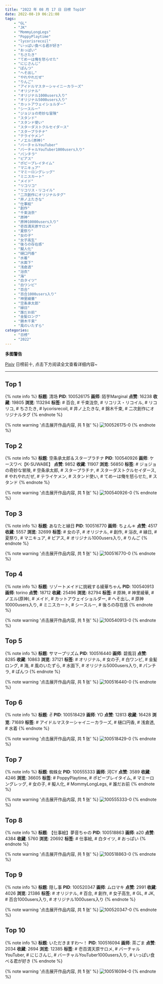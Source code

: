 ```yaml
---
title: "2022 年 08 月 17 日 日榜 Top10"
date: 2022-08-19 06:21:08
tags:
    - "GL"
    - "JK"
    - "MommyLongLegs"
    - "PoppyPlaytime"
    - "lycorisrecoil"
    - "いっぱい食べる君が好き"
    - "おっぱい"
    - "ちさたき"
    - "てめーは俺を怒らせた"
    - "にじさんじ"
    - "ぱんつ"
    - "へそ出し"
    - "やれやれだぜ"
    - "りんご"
    - "アイドルマスターシャイニーカラーズ"
    - "オリジナル"
    - "オリジナル1000users入り"
    - "オリジナル5000users入り"
    - "カットアウェイショルダー"
    - "シースルー"
    - "ジョジョの奇妙な冒険"
    - "スタンド"
    - "スタンド使い"
    - "スターダストクルセイダース"
    - "スタープラチナ"
    - "テライケメン"
    - "ノエル(原神)"
    - "バーチャルYouTuber"
    - "バーチャルYouTuber1000users入り"
    - "パンチラ"
    - "ピアス"
    - "ポピープレイタイム"
    - "マニキュア"
    - "マミーロングレッグ"
    - "ミニスカート"
    - "メイド"
    - "リコリコ"
    - "リコリス・リコイル"
    - "二次創作にオリジナルタグ"
    - "井ノ上たきな"
    - "仕事絵"
    - "創作"
    - "千束泷奈"
    - "原神"
    - "原神10000users入り"
    - "壱百満天原サロメ"
    - "夏祭り"
    - "女の子"
    - "女子高生"
    - "後ろの存在感"
    - "擬人化"
    - "樋口円香"
    - "水着"
    - "水面下"
    - "浅倉透"
    - "浴衣"
    - "海"
    - "白タイツ"
    - "白ワンピ"
    - "百合"
    - "百合1000users入り"
    - "神里綾華"
    - "空条承太郎"
    - "縁日"
    - "誰だお前"
    - "金髪ロング"
    - "錦木千束"
    - "風のいたずら"
categories:
    - "日榜"
    - "2022"
---
```


<i class="fa fa-triangle-exclamation"></i>**多图警告**<i class="fa fa-triangle-exclamation"></i>

[Pixiv](https://www.pixiv.net/) 日榜前十, 点击下方阅读全文查看详细内容~

<!-- more -->

---

## Top 1

{% note info %}
**标题**: 清场
**PID**: 100526175 **画师**: 陌芋Marginal
**点赞**: 16238 **收藏**: 19805 **浏览**: 113294
**标签**: # 百合, # 千束泷奈, # リコリス・リコイル, # リコリコ, # ちさたき, # lycorisrecoil, # 井ノ上たきな, # 錦木千束, # 二次創作にオリジナルタグ
{% endnote %}

{% note warning '点击展开作品内容, 共 **1** 张' %}
![100526175-0](https://i.pixiv.re/img-original/img/2022/08/16/12/45/05/100526175_p0.jpg)
{% endnote %}

## Top 2

{% note info %}
**标题**: 空条承太郎＆スタープラチナ
**PID**: 100540926 **画师**: ケースワベ【K-SUWABE】
**点赞**: 9852 **收藏**: 11907 **浏览**: 56850
**标签**: # ジョジョの奇妙な冒険, # 空条承太郎, # スタープラチナ, # スターダストクルセイダース, # やれやれだぜ, # テライケメン, # スタンド使い, # てめーは俺を怒らせた, # スタンド
{% endnote %}

{% note warning '点击展开作品内容, 共 **1** 张' %}
![100540926-0](https://i.pixiv.re/img-original/img/2022/08/17/00/00/10/100540926_p0.png)
{% endnote %}

## Top 3

{% note info %}
**标题**: あなたと縁日
**PID**: 100516770 **画师**: ちょん＊
**点赞**: 4517 **收藏**: 5557 **浏览**: 32699
**标签**: # 女の子, # オリジナル, # 創作, # 浴衣, # 縁日, # 夏祭り, # マニキュア, # ピアス, # オリジナル1000users入り, # りんご
{% endnote %}

{% note warning '点击展开作品内容, 共 **1** 张' %}
![100516770-0](https://i.pixiv.re/img-original/img/2022/08/16/00/14/50/100516770_p0.png)
{% endnote %}

## Top 4

{% note info %}
**标题**: リゾートメイドに挑戦する綾華ちゃん
**PID**: 100540913 **画师**: torino
**点赞**: 18712 **收藏**: 25496 **浏览**: 82794
**标签**: # 原神, # 神里綾華, # ノエル(原神), # メイド, # カットアウェイショルダー, # へそ出し, # 原神10000users入り, # ミニスカート, # シースルー, # 後ろの存在感
{% endnote %}

{% note warning '点击展开作品内容, 共 **1** 张' %}
![100540913-0](https://i.pixiv.re/img-original/img/2022/08/17/00/00/08/100540913_p0.jpg)
{% endnote %}

## Top 5

{% note info %}
**标题**: サマープリズム
**PID**: 100516440 **画师**: 碧風羽
**点赞**: 8285 **收藏**: 10863 **浏览**: 37121
**标签**: # オリジナル, # 女の子, # 白ワンピ, # 金髪ロング, # 海, # 風のいたずら, # 水面下, # オリジナル5000users入り, # パンチラ, # ぱんつ
{% endnote %}

{% note warning '点击展开作品内容, 共 **1** 张' %}
![100516440-0](https://i.pixiv.re/img-original/img/2022/08/16/00/04/57/100516440_p0.jpg)
{% endnote %}

## Top 6

{% note info %}
**标题**: ✌️
**PID**: 100518429 **画师**: YD
**点赞**: 12813 **收藏**: 16428 **浏览**: 71689
**标签**: # アイドルマスターシャイニーカラーズ, # 樋口円香, # 浅倉透, # 水着
{% endnote %}

{% note warning '点击展开作品内容, 共 **1** 张' %}
![100518429-0](https://i.pixiv.re/img-original/img/2022/08/16/01/22/06/100518429_p0.jpg)
{% endnote %}

## Top 7

{% note info %}
**标题**: 蜘蛛女
**PID**: 100555333 **画师**: 河CY
**点赞**: 3589 **收藏**: 4246 **浏览**: 36605
**标签**: # PoppyPlaytime, # ポピープレイタイム, # マミーロングレッグ, # 女の子, # 擬人化, # MommyLongLegs, # 誰だお前
{% endnote %}

{% note warning '点击展开作品内容, 共 **1** 张' %}
![100555333-0](https://i.pixiv.re/img-original/img/2022/08/17/17/59/40/100555333_p0.jpg)
{% endnote %}

## Top 8

{% note info %}
**标题**: 【仕事絵】夢音ちゃの
**PID**: 100518863 **画师**: a20
**点赞**: 4384 **收藏**: 5760 **浏览**: 20692
**标签**: # 仕事絵, # 白タイツ, # おっぱい
{% endnote %}

{% note warning '点击展开作品内容, 共 **1** 张' %}
![100518863-0](https://i.pixiv.re/img-original/img/2022/08/16/01/42/54/100518863_p0.jpg)
{% endnote %}

## Top 9

{% note info %}
**标题**: 隠し事
**PID**: 100520347 **画师**: ムロマキ
**点赞**: 2991 **收藏**: 4026 **浏览**: 21386
**标签**: # オリジナル, # 百合, # 創作, # 女子高生, # GL, # JK, # 百合1000users入り, # オリジナル1000users入り
{% endnote %}

{% note warning '点击展开作品内容, 共 **1** 张' %}
![100520347-0](https://i.pixiv.re/img-original/img/2022/08/16/03/23/05/100520347_p0.jpg)
{% endnote %}

## Top 10

{% note info %}
**标题**: いただきますわ～！
**PID**: 100516094 **画师**: 茶ごま
**点赞**: 2034 **收藏**: 2694 **浏览**: 12385
**标签**: # 壱百満天原サロメ, # バーチャルYouTuber, # にじさんじ, # バーチャルYouTuber1000users入り, # いっぱい食べる君が好き
{% endnote %}

{% note warning '点击展开作品内容, 共 **1** 张' %}
![100516094-0](https://i.pixiv.re/img-original/img/2022/08/16/00/00/06/100516094_p0.png)
{% endnote %}
